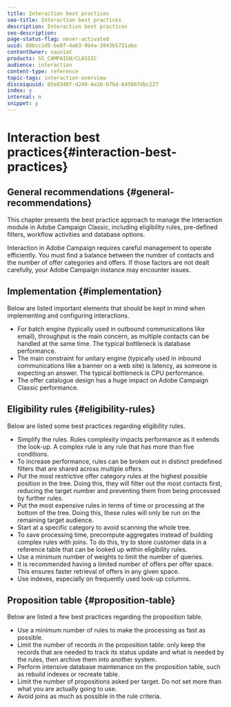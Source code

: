 ```yaml
---
title: Interaction best practices
seo-title: Interaction best practices
description: Interaction best practices
seo-description: 
page-status-flag: never-activated
uuid: 88bcc1d5-be8f-4a63-9b4a-3843b5751abe
contentOwner: sauviat
products: SG_CAMPAIGN/CLASSIC
audience: interaction
content-type: reference
topic-tags: interaction-overview
discoiquuid: 85e8348f-d240-4a36-b7bd-645807dbc227
index: y
internal: n
snippet: y
---
```


# Interaction best practices{#interaction-best-practices}

## General recommendations {#general-recommendations}

This chapter presents the best practice approach to manage the Interaction module in Adobe Campaign Classic, including eligibility rules, pre-defined filters, workflow activities and database options.

Interaction in Adobe Campaign requires careful management to operate efficiently. You must find a balance between the number of contacts and the number of offer categories and offers. If those factors are not dealt carefully, your Adobe Campaign instance may encounter issues.

## Implementation {#implementation}

Below are listed important elements that should be kept in mind when implementing and configuring interactions.

* For batch engine (typically used in outbound communications like email), throughput is the main concern, as multiple contacts can be handled at the same time. The typical bottleneck is database performance.
* The main constraint for unitary engine (typically used in inbound communications like a banner on a web site) is latency, as someone is expecting an answer. The typical bottleneck is CPU performance.
* The offer catalogue design has a huge impact on Adobe Campaign Classic performance.

## Eligibility rules {#eligibility-rules}

Below are listed some best practices regarding eligibility rules.

* Simplify the rules. Rules complexity impacts performance as it extends the look-up. A complex rule is any rule that has more than five conditions.
* To increase performance, rules can be broken out in distinct predefined filters that are shared across multiple offers.
* Put the most restrictive offer category rules at the highest possible position in the tree. Doing this, they will filter out the most contacts first, reducing the target number and preventing them from being processed by further rules.
* Put the most expensive rules in terms of time or processing at the bottom of the tree. Doing this, these rules will only be run on the remaining target audience.
* Start at a specific category to avoid scanning the whole tree.
* To save processing time, precompute aggregates instead of building complex rules with joins. To do this, try to store customer data in a reference table that can be looked up within eligibility rules.
* Use a minimum number of weights to limit the number of queries.
* It is recommended having a limited number of offers per offer space. This ensures faster retrieval of offers in any given space.
* Use indexes, especially on frequently used look-up columns.

## Proposition table {#proposition-table}

Below are listed a few best practices regarding the proposition table.

* Use a minimum number of rules to make the processing as fast as possible.
* Limit the number of records in the proposition table: only keep the records that are needed to track its status update and what is needed by the rules, then archive them into another system.
* Perform intensive database maintenance on the proposition table, such as rebuild indexes or recreate table.
* Limit the number of propositions asked per target. Do not set more than what you are actually going to use.
* Avoid joins as much as possible in the rule criteria.

